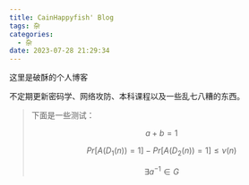 ```yaml
---
title: CainHappyfish' Blog
tags: 杂
categories:
  - 杂
date: 2023-07-28 21:29:34
---
```


这里是破酥的个人博客

不定期更新密码学、网络攻防、本科课程以及一些乱七八糟的东西。


<!--more-->
> 下面是一些测试：
>
> $$a + b = 1$$
>
> $$Pr[A(D_1(n)) = 1] - Pr[A(D_2(n)) = 1]\leq\nu(n)$$
>
> $$  \exists a^{-1} \in G$$ 
